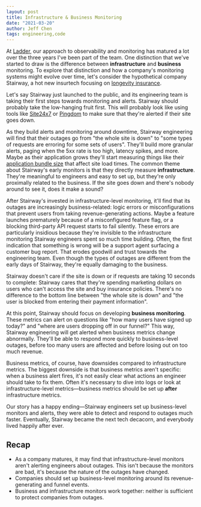 ```yaml
---
layout: post
title: Infrastructure & Business Monitoring
date: "2021-03-20"
author: Jeff Chen
tags: engineering,code
---
```


At [Ladder](https://www.ladderlife.com), our approach to observability and monitoring has matured a lot over the three years I've been part of the team. One distinction that we've started to draw is the difference between **infrastructure** and **business** monitoring. To explore that distinction and how a company's monitoring systems might evolve over time, let's consider the hypothetical company Stairway, a hot new insurtech focusing on [longevity insurance](https://en.wikipedia.org/wiki/Longevity_insurance).

<!-- excerpt -->

Let's say Stairway just launched to the public, and its engineering team is taking their first steps towards monitoring and alerts. Stairway should probably take the low-hanging fruit first. This will probably look like using tools like [Site24x7](https://www.site24x7.com/) or [Pingdom](https://www.pingdom.com/) to make sure that they're alerted if their site goes down.

As they build alerts and monitoring around downtime, Stairway engineering will find that their outages go from "the whole site is down" to "some types of requests are erroring for some sets of users". They'll build more granular alerts, paging when the 5xx rate is too high, latency spikes, and more. Maybe as their application grows they'll start measuring things like their [application bundle size](https://jeffchen.dev/posts/Measuring-Bundle-Sizes-With-Next-js-And-Github-Actions/) that affect site load times. The common theme about Stairway's early monitors is that they directly measure **infrastructure**. They're meaningful to engineers and easy to set up, but they're only proximally related to the business. If the site goes down and there's nobody around to see it, does it make a sound?

After Stairway's invested in infrastructure-level monitoring, it'll find that its outages are increasingly business-related: logic errors or misconfigurations that prevent users from taking revenue-generating actions. Maybe a feature launches prematurely because of a misconfigured feature flag, or a blocking third-party API request starts to fail silently. These errors are particularly insidious because they're invisible to the infrastructure monitoring Stairway engineers spent so much time building. Often, the first indication that something is wrong will be a support agent surfacing a customer bug report. That erodes goodwill and trust towards the engineering team. Even though the types of outages are different from the early days of Stairway, they're equally damaging to the business.

Stairway doesn't care if the site is down or if requests are taking 10 seconds to complete: Stairway cares that they're spending marketing dollars on users who can't access the site and buy insurance policies. There's no difference to the bottom line between "the whole site is down" and "the user is blocked from entering their payment information".

At this point, Stairway should focus on developing **business monitoring**. These metrics can alert on questions like "how many users have signed up today?" and "where are users dropping off in our funnel?" This way, Stairway engineering will get alerted when business metrics change abnormally. They'll be able to respond more quickly to business-level outages, before too many users are affected and before losing out on too much revenue.

Business metrics, of course, have downsides compared to infrastructure metrics. The biggest downside is that business metrics aren't specific: when a business alert fires, it's not easily clear what actions an engineer should take to fix them. Often it's necessary to dive into logs or look at infrastructure-level metrics—business metrics should be set up **after** infrastructure metrics.

Our story has a happy ending—Stairway engineers set up business-level monitors and alerts, they were able to detect and respond to outages much faster. Eventually, Stairway became the next tech decacorn, and everybody lived happily after ever.

## Recap

- As a company matures, it may find that infrastructure-level monitors aren't alerting engineers about outages. This isn't because the monitors are bad, it's because the nature of the outages have changed.
- Companies should set up business-level monitoring around its revenue-generating and funnel events.
- Business and infrastructure monitors work together: neither is sufficient to protect companies from outages.
